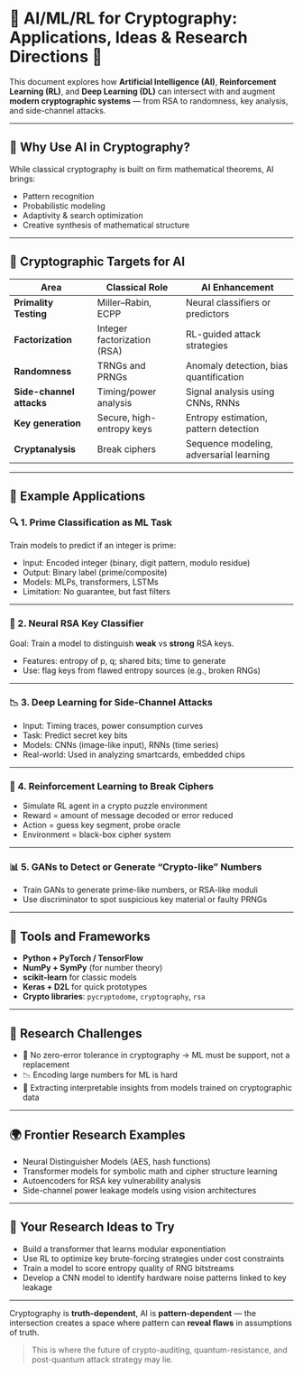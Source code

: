 # 🤖 AI/ML/RL for Cryptography: Applications, Ideas & Research Directions 🔐

This document explores how **Artificial Intelligence (AI)**, **Reinforcement Learning (RL)**, and **Deep Learning (DL)** can intersect with and augment **modern cryptographic systems** — from RSA to randomness, key analysis, and side-channel attacks.

---

## 🧠 Why Use AI in Cryptography?

While classical cryptography is built on firm mathematical theorems, AI brings:
- Pattern recognition
- Probabilistic modeling
- Adaptivity & search optimization
- Creative synthesis of mathematical structure

---

## 🔑 Cryptographic Targets for AI

| Area | Classical Role | AI Enhancement |
|------|----------------|----------------|
| **Primality Testing** | Miller–Rabin, ECPP | Neural classifiers or predictors |
| **Factorization** | Integer factorization (RSA) | RL-guided attack strategies |
| **Randomness** | TRNGs and PRNGs | Anomaly detection, bias quantification |
| **Side-channel attacks** | Timing/power analysis | Signal analysis using CNNs, RNNs |
| **Key generation** | Secure, high-entropy keys | Entropy estimation, pattern detection |
| **Cryptanalysis** | Break ciphers | Sequence modeling, adversarial learning |

---

## 🧪 Example Applications

### 🔍 1. Prime Classification as ML Task
Train models to predict if an integer is prime:
- Input: Encoded integer (binary, digit pattern, modulo residue)
- Output: Binary label (prime/composite)
- Models: MLPs, transformers, LSTMs
- Limitation: No guarantee, but fast filters

---

### 🔐 2. Neural RSA Key Classifier
Goal: Train a model to distinguish **weak** vs **strong** RSA keys.
- Features: entropy of p, q; shared bits; time to generate
- Use: flag keys from flawed entropy sources (e.g., broken RNGs)

---

### 📉 3. Deep Learning for Side-Channel Attacks
- Input: Timing traces, power consumption curves
- Task: Predict secret key bits
- Models: CNNs (image-like input), RNNs (time series)
- Real-world: Used in analyzing smartcards, embedded chips

---

### 🧩 4. Reinforcement Learning to Break Ciphers
- Simulate RL agent in a crypto puzzle environment
- Reward = amount of message decoded or error reduced
- Action = guess key segment, probe oracle
- Environment = black-box cipher system

---

### 📊 5. GANs to Detect or Generate “Crypto-like” Numbers
- Train GANs to generate prime-like numbers, or RSA-like moduli
- Use discriminator to spot suspicious key material or faulty PRNGs

---

## 🔧 Tools and Frameworks

- **Python + PyTorch / TensorFlow**
- **NumPy + SymPy** (for number theory)
- **scikit-learn** for classic models
- **Keras + D2L** for quick prototypes
- **Crypto libraries**: `pycryptodome`, `cryptography`, `rsa`

---

## 🎯 Research Challenges

- 🔐 No zero-error tolerance in cryptography → ML must be support, not a replacement
- 📉 Encoding large numbers for ML is hard
- 🧠 Extracting interpretable insights from models trained on cryptographic data

---

## 🌍 Frontier Research Examples

- Neural Distinguisher Models (AES, hash functions)
- Transformer models for symbolic math and cipher structure learning
- Autoencoders for RSA key vulnerability analysis
- Side-channel power leakage models using vision architectures

---

## 🔮 Your Research Ideas to Try

- Build a transformer that learns modular exponentiation
- Use RL to optimize key brute-forcing strategies under cost constraints
- Train a model to score entropy quality of RNG bitstreams
- Develop a CNN model to identify hardware noise patterns linked to key leakage

---

Cryptography is **truth-dependent**, AI is **pattern-dependent** — the intersection creates a space where pattern can **reveal flaws** in assumptions of truth.

> This is where the future of crypto-auditing, quantum-resistance, and post-quantum attack strategy may lie.